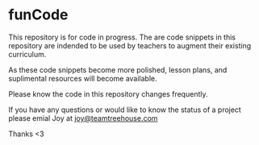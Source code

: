funCode
=======
This repository is for code in progress. The are code snippets in this repository are indended to be used by teachers to augment their existing curriculum. 

As these code snippets become more polished, lesson plans, and suplimental resources will become available. 

Please know the code in this repository changes frequently. 

If you have any questions or would like to know the status of a project please emial Joy at joy@teamtreehouse.com 

Thanks <3
